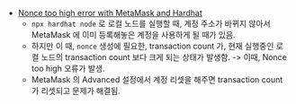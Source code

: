 - [Nonce too high error with MetaMask and Hardhat](https://medium.com/@thelasthash/solved-nonce-too-high-error-with-metamask-and-hardhat-adc66f092cd)
	- `npx hardhat node` 로 로컬 노드를 실행할 때, 계정 주소가 바뀌지 않아서 MetaMask 에 이미 등록해놓은 계정을 사용하게 될 때가 있음.
	- 하지만 이 때, `nonce` 생성에 필요한, transaction count 가, 현재 실행중인 로컬 노드의 transaction count 보다 크게 되는 상태가 발생함. -> 이때, Nonce too high 오류가 발생.
	- MetaMask 의 Advanced 설정에서 계정 리셋을 해주면 transaction count 가 리셋되고 문제가 해결됨.